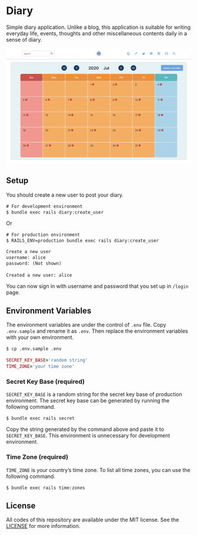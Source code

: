 # Diary
Simple diary application. Unlike a blog, this application is suitable for writing everyday life, events, thoughts and other miscellaneous contents daily in a sense of diary.

![Diary](./diary.png)

## Setup
You should create a new user to post your diary.

```
# For development environment
$ bundle exec rails diary:create_user
```
Or
```
# For production environment
$ RAILS_ENV=production bundle exec rails diary:create_user
```
```
Create a new user
username: alice
password: (Not shown)

Created a new user: alice
```

You can now sign in with username and password that you set up in `/login` page.

## Environment Variables
The environment variables are under the control of `.env` file. Copy `.env.sample` and rename it as `.env`. Then replace the environment variables with your own environment.

```bash
$ cp .env.sample .env
```

```Ruby
SECRET_KEY_BASE='random string'
TIME_ZONE='your time zone'
```

### Secret Key Base (required)
`SECRET_KEY_BASE` is a random string for the secret key base of production environment. The secret key base can be generated by running the following command.

```
$ bundle exec rails secret
```

Copy the string generated by the command above and paste it to `SECRET_KEY_BASE`. This environment is unnecessary for development environment.

### Time Zone (required)
`TIME_ZONE` is your country’s time zone. To list all time zones, you can use the following command.

```
$ bundle exec rails time:zones
```

## License
All codes of this repository are available under the MIT license. See the [LICENSE](https://github.com/noraworld/diary.noraworld.jp/blob/master/LICENSE) for more information.
